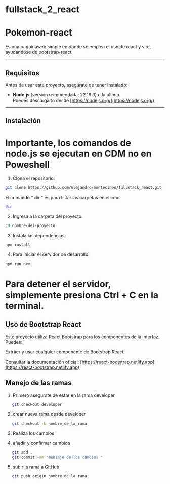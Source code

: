# fullstack_2_react


# Pokemon-react

Es una paguinaweb simple en donde se emplea el uso de react y vite, ayudandose de bootstrap-react

---

## Requisitos

Antes de usar este proyecto, asegúrate de tener instalado:

- **Node.js** (versión recomendada: 22.18.0) o la ultima  
  Puedes descargarlo desde [https://nodejs.org/](https://nodejs.org/)

---

## Instalación

# Importante, los comandos de node.js se ejecutan en CDM no en Poweshell 

1. Clona el repositorio:

    

```bash
git clone https://github.com/Alejandro-montecinos/fullstack_react.git
```

El comando " dir " es para listar las carpetas en el cmd
```bash
dir 
```
2. Ingresa a la carpeta del proyecto:
```bash
cd nombre-del-proyecto

```
3. Instala las dependencias:

```bash
npm install
```
4. Para iniciar el servidor de desarrollo:

```bash
npm run dev

```
# Para detener el servidor, simplemente presiona Ctrl + C en la terminal.


## Uso de Bootstrap React

Este proyecto utiliza React Bootstrap para los componentes de la interfaz. Puedes:

Extraer y usar cualquier componente de Bootstrap React.

Consultar la documentación oficial: [https://react-bootstrap.netlify.app](https://react-bootstrap.netlify.app)  

## Manejo de las ramas
 1. Primero asegurate de estar en la rama developer
 ```bash
    git checkout developer

 ```
 2. crear nueva rama desde developer 
 ```bash
    git checkout -b nombre_de_la_rama
 ```

 3. Realiza los cambios

 4. añadir y confirmar cambios
 ```bash
    git add .
    git commit -am "mensaje de los cambios "
 ```
 5. subir la rama a GitHub
 ```bash
    git push origin nombre_de_la_rama

